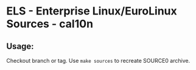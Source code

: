 # ELS - Enterprise Linux/EuroLinux Sources - cal10n
 
## Usage:
  Checkout branch or tag. Use `make sources` to recreate  SOURCE0 archive.
